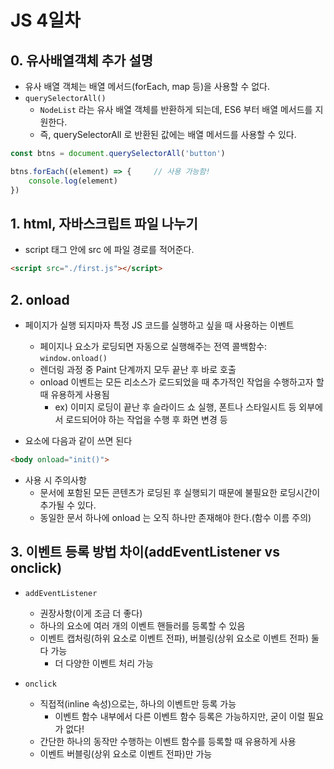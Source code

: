 # JS 4일차

## 0. 유사배열객체 추가 설명

- 유사 배열 객체는 배열 메서드(forEach, map 등)을 사용할 수 없다.
- `querySelectorAll()`
  - `NodeList` 라는 유사 배열 객체를 반환하게 되는데, ES6 부터 배열 메서드를 지원한다.
  - 즉, querySelectorAll 로 반환된 값에는 배열 메서드를 사용할 수 있다.

```javascript
const btns = document.querySelectorAll('button')    

btns.forEach((element) => {     // 사용 가능함!
    console.log(element)
})
```

## 1. html, 자바스크립트 파일 나누기

- script 태그 안에 src 에 파일 경로를 적어준다.

```html
<script src="./first.js"></script>
```

## 2. onload

- 페이지가 실행 되지마자 특정 JS 코드를 실행하고 싶을 때 사용하는 이벤트
  - 페이지나 요소가 로딩되면 자동으로 실행해주는 전역 콜백함수: `window.onload()`
  - 렌더링 과정 중 Paint 단계까지 모두 끝난 후 바로 호출
  - onload 이벤트는 모든 리소스가 로드되었을 때 추가적인 작업을 수행하고자 할 때 유용하게 사용됨
    - ex) 이미지 로딩이 끝난 후 슬라이드 쇼 실행, 폰트나 스타일시트 등 외부에서 로드되어야 하는 작업을 수행 후 화면 변경 등

- 요소에 다음과 같이 쓰면 된다

```html
<body onload="init()">
```

- 사용 시 주의사항
  - 문서에 포함된 모든 콘텐츠가 로딩된 후 실행되기 때문에 불필요한 로딩시간이 추가될 수 있다.
  - 동일한 문서 하나에 onload 는 오직 하나만 존재해야 한다.(함수 이름 주의)


## 3. 이벤트 등록 방법 차이(addEventListener vs onclick)

- `addEventListener`
  - 권장사항(이게 조금 더 좋다)
  - 하나의 요소에 여러 개의 이벤트 핸들러를 등록할 수 있음
  - 이벤트 캡처링(하위 요소로 이벤트 전파), 버블링(상위 요소로 이벤트 전파) 둘 다 가능
    - 더 다양한 이벤트 처리 가능

- `onclick`
  - 직접적(inline 속성)으로는, 하나의 이벤트만 등록 가능
    - 이벤트 함수 내부에서 다른 이벤트 함수 등록은 가능하지만, 굳이 이럴 필요가 없다!
  - 간단한 하나의 동작만 수행하는 이벤트 함수를 등록할 때 유용하게 사용
  - 이벤트 버블링(상위 요소로 이벤트 전파)만 가능

